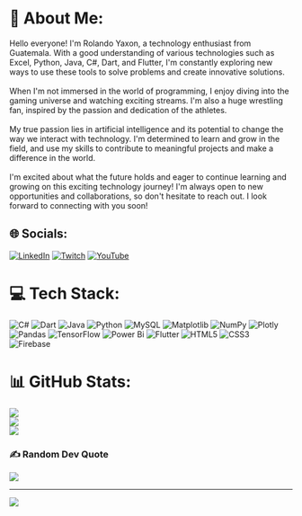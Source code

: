 # 💫 About Me:
Hello everyone! I'm Rolando Yaxon, a technology enthusiast from Guatemala. With a good understanding of various technologies such as Excel, Python, Java, C#, Dart, and Flutter, I'm constantly exploring new ways to use these tools to solve problems and create innovative solutions.<br><br>When I'm not immersed in the world of programming, I enjoy diving into the gaming universe and watching exciting streams. I'm also a huge wrestling fan, inspired by the passion and dedication of the athletes.<br><br>My true passion lies in artificial intelligence and its potential to change the way we interact with technology. I'm determined to learn and grow in the field, and use my skills to contribute to meaningful projects and make a difference in the world.<br><br>I'm excited about what the future holds and eager to continue learning and growing on this exciting technology journey! I'm always open to new opportunities and collaborations, so don't hesitate to reach out. I look forward to connecting with you soon!


## 🌐 Socials:
[![LinkedIn](https://img.shields.io/badge/LinkedIn-%230077B5.svg?logo=linkedin&logoColor=white)](https://www.linkedin.com/in/rolando-rafael-yaxon-rodriguez-117235201/) [![Twitch](https://img.shields.io/badge/Twitch-%239146FF.svg?logo=Twitch&logoColor=white)](https://twitch.tv/rodraz123) [![YouTube](https://img.shields.io/badge/YouTube-%23FF0000.svg?logo=YouTube&logoColor=white)](https://youtube.com/@rodraz123) 

# 💻 Tech Stack:
![C#](https://img.shields.io/badge/c%23-%23239120.svg?style=for-the-badge&logo=csharp&logoColor=white) ![Dart](https://img.shields.io/badge/dart-%230175C2.svg?style=for-the-badge&logo=dart&logoColor=white) ![Java](https://img.shields.io/badge/java-%23ED8B00.svg?style=for-the-badge&logo=openjdk&logoColor=white) ![Python](https://img.shields.io/badge/python-3670A0?style=for-the-badge&logo=python&logoColor=ffdd54) ![MySQL](https://img.shields.io/badge/mysql-%2300000f.svg?style=for-the-badge&logo=mysql&logoColor=white) ![Matplotlib](https://img.shields.io/badge/Matplotlib-%23ffffff.svg?style=for-the-badge&logo=Matplotlib&logoColor=black) ![NumPy](https://img.shields.io/badge/numpy-%23013243.svg?style=for-the-badge&logo=numpy&logoColor=white) ![Plotly](https://img.shields.io/badge/Plotly-%233F4F75.svg?style=for-the-badge&logo=plotly&logoColor=white) ![Pandas](https://img.shields.io/badge/pandas-%23150458.svg?style=for-the-badge&logo=pandas&logoColor=white) ![TensorFlow](https://img.shields.io/badge/TensorFlow-%23FF6F00.svg?style=for-the-badge&logo=TensorFlow&logoColor=white) ![Power Bi](https://img.shields.io/badge/power_bi-F2C811?style=for-the-badge&logo=powerbi&logoColor=black) ![Flutter](https://img.shields.io/badge/Flutter-%2302569B.svg?style=for-the-badge&logo=Flutter&logoColor=white) ![HTML5](https://img.shields.io/badge/html5-%23E34F26.svg?style=for-the-badge&logo=html5&logoColor=white) ![CSS3](https://img.shields.io/badge/css3-%231572B6.svg?style=for-the-badge&logo=css3&logoColor=white) ![Firebase](https://img.shields.io/badge/Firebase-039BE5?style=for-the-badge&logo=Firebase&logoColor=white)
# 📊 GitHub Stats:
![](https://github-readme-stats.vercel.app/api?username=RolyYaxon&theme=tokyonight&hide_border=false&include_all_commits=false&count_private=false)<br/>
![](https://github-readme-streak-stats.herokuapp.com/?user=RolyYaxon&theme=tokyonight&hide_border=false)<br/>
![](https://github-readme-stats.vercel.app/api/top-langs/?username=RolyYaxon&theme=tokyonight&hide_border=false&include_all_commits=false&count_private=false&layout=compact)

### ✍️ Random Dev Quote
![](https://quotes-github-readme.vercel.app/api?type=horizontal&theme=radical)

---
[![](https://visitcount.itsvg.in/api?id=RolyYaxon&icon=0&color=0)](https://visitcount.itsvg.in)

<!-- Proudly created with GPRM ( https://gprm.itsvg.in ) -->
